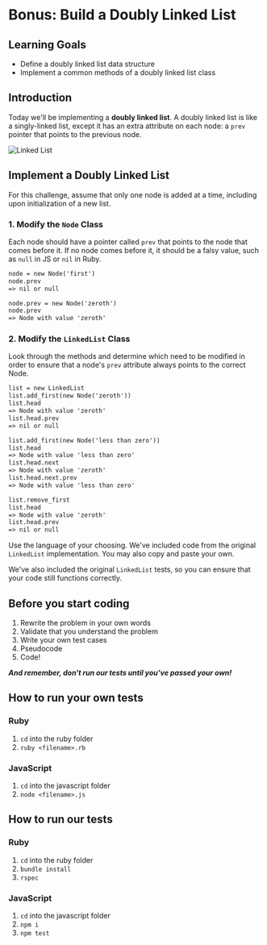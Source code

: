 # Bonus: Build a Doubly Linked List

## Learning Goals

- Define a doubly linked list data structure
- Implement a common methods of a doubly linked list class

## Introduction

Today we'll be implementing a **doubly linked list**. A doubly linked list is
like a singly-linked list, except it has an extra attribute on each node: a
`prev` pointer that points to the previous node.

![Linked List](https://curriculum-content.s3.amazonaws.com/data-structures-and-algorithms/doubly-linked-list/linked_list.png)

## Implement a Doubly Linked List

For this challenge, assume that only one node is added at a time, including upon
initialization of a new list.

### 1. Modify the `Node` Class

Each node should have a pointer called `prev` that points to the node that comes
before it. If no node comes before it, it should be a falsy value, such as
`null` in JS or `nil` in Ruby.

```txt
node = new Node('first')
node.prev
=> nil or null

node.prev = new Node('zeroth')
node.prev
=> Node with value 'zeroth'
```

### 2. Modify the `LinkedList` Class

Look through the methods and determine which need to be modified in order to
ensure that a node's `prev` attribute always points to the correct Node.

```txt
list = new LinkedList
list.add_first(new Node('zeroth'))
list.head
=> Node with value 'zeroth'
list.head.prev
=> nil or null

list.add_first(new Node('less than zero'))
list.head
=> Node with value 'less than zero'
list.head.next
=> Node with value 'zeroth'
list.head.next.prev
=> Node with value 'less than zero'

list.remove_first
list.head
=> Node with value 'zeroth'
list.head.prev
=> nil or null
```

Use the language of your choosing. We've included code from the original
`LinkedList` implementation. You may also copy and paste your own.

We've also included the original `LinkedList` tests, so you can ensure that your
code still functions correctly.

## Before you start coding

1. Rewrite the problem in your own words
2. Validate that you understand the problem
3. Write your own test cases
4. Pseudocode
5. Code!

**_And remember, don't run our tests until you've passed your own!_**

## How to run your own tests

### Ruby

1. `cd` into the ruby folder
2. `ruby <filename>.rb`

### JavaScript

1. `cd` into the javascript folder
2. `node <filename>.js`

## How to run our tests

### Ruby

1. `cd` into the ruby folder
2. `bundle install`
3. `rspec`

### JavaScript

1. `cd` into the javascript folder
2. `npm i`
3. `npm test`

